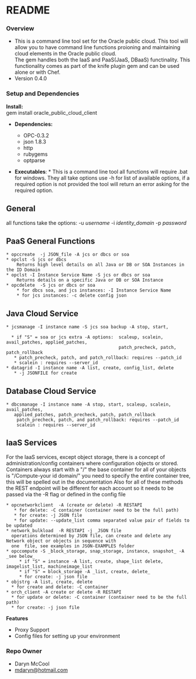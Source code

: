 # README #

### Overview ###

* This is a command line tool set for the Oracle public cloud.  This tool will allow you to have 
command line functions proioning and maintaining cloud elements in the Oracle public cloud.  
The gem handles both the IaaS and PaaS(JaaS, DBaaS) functinality.  This functionality comes as part of 
the knife plugin gem and can be used alone or with Chef.
* Version 0.4.0

### Setup and Dependencies ###

**Install:**  
gem install oracle_public_cloud_client


+ **Dependencies:** 
    *  OPC-0.3.2
    * json 1.8.3
    * http
    * rubygems
    * optparse

+ **Executables**: 
      * This is a command line tool all functions will require .bat for windows.  They all take options use -h for list of available options, if a required option is not provided the tool will return an error asking for the required option.
## General ##

all functions take the options: -u _username_ -i _identity_domain_ -p _password_

## PaaS General Functions

    * opccreate  -j JSON_file -A jcs or dbcs or soa
    * opclst -S jcs or dbcs
        Returns high level details on all Java or DB or SOA Instances in the ID Domain
    * opclst -I Instance Service Name -S jcs or dbcs or soa
        Returns details on a specific Java or DB or SOA Instance
    * opcdelete  -S jcs or dbcs or soa
        * for dbcs soa, and jcs instances: -I Instance Service Name
        * for jcs instances: -c delete config json

## Java Cloud Service

    * jcsmanage -I instance name -S jcs soa backup -A stop, start, 
      
      * if "S" = soa or jcs extra -A options:  scaleup, scalein, avail_patches, applied_patches, 
                                               patch_precheck, patch, patch_rollback
       * patch_precheck, patch, and patch_rollback: requires --patch_id
       * scalein : requires --server_id
    * datagrid -I instance name -A list, create, config_list, delete
       * -j JSONFILE for create

## Database Cloud Service

    * dbcsmanage -I instance name -A stop, start, scaleup, scalein, avail_patches,
       applied_patches, patch_precheck, patch, patch_rollback
        patch_precheck, patch, and patch_rollback: requires --patch_id
        scalein : requires --server_id

## IaaS Services

For the IaaS services, except object storage, there is a concept of administration/config containers where 
configuration objects or stored. Containers always start with a "/" the base container for all of your objects
 is "/Compute-your id domain/"  you need to specify the entire container tree, this will be spelled out in the
 documentation Also for all of these methods the REST endpoint will be different for each account so it needs to 
 be passed via the -R flag or defined in the config file

    * opcnetworkclient  -A (create or delete) -R RESTAPI
       * for delete: -C container (container need to be the full path)
       * for create: -j JSON file
       * for update: --update_list comma separated value pair of fields to be updated
    * network_bulkload  -R RESTAPI -j _JSON file
      operations determined by JSON file, can create and delete any Network object or objects in sequence with  
      one  file, see examples in JSON-EXAMPLES folder
    * opccompute -S _block_storage, snap_storage, instance, snapshot_ -A _see below_
         * if "S" = instance -A list, create, shape_list delete, imagelist_list, machineimage_list
         * if "S" = block_storage -A _list, create, delete_
         * for create: -j json file
    * objstrg -A list, create, delete
      * for create and delete: -C container
    * orch_client -A create or delete -R RESTAPI
      * for update or delete: -C container (container need to be the full path)
      * for create: -j json file


**Features**
*  Proxy Support
*  Config files for setting up your environment
 

### Repo Owner ###

* Daryn McCool 
* mdaryn@hotmail.com